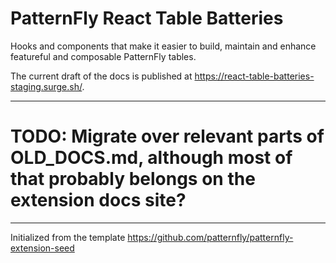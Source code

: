 # PatternFly React Table Batteries

Hooks and components that make it easier to build, maintain and enhance featureful and composable PatternFly tables.

The current draft of the docs is published at https://react-table-batteries-staging.surge.sh/.

---

# TODO: Migrate over relevant parts of OLD_DOCS.md, although most of that probably belongs on the extension docs site?

---

Initialized from the template https://github.com/patternfly/patternfly-extension-seed
